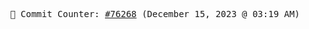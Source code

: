 <p align="center">
    <samp>
        📮 Commit Counter: <a href="https://github.com/Javascript-void0/Javascript-void0/commits/main">#76268</a> (December 15, 2023 @ 03:19 AM)
    </samp>
</p>